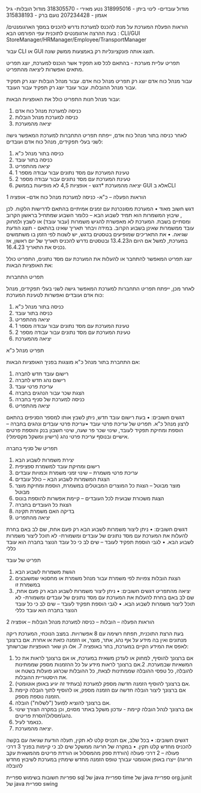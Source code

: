 
מודול עובדים-
לינוי ביתן - 318995016
נטע מאירי - 318305570
מודול הובלות-
גיל אגמון -  207234428
נועם ברק -  315838193



הוראות הפעלת המערכת
על מנת להכנס למערכת נדרש להכניס במסך הארגומנטים/ בעת ההרצה ארגומנטים לתוכנית עפי הפורמט הבא :
                                                                                                                                     CLI/GUI StoreManager/HRManager/Employee/TransportManager

עבור CLI או GUI תוצג אותה פונקציונליות רק באמצעות ממשק שונה.

תפריט עליית מערכת -
בהתאם לכל סוג תפקיד אשר הוכנס למערכת, יוצג תפריט מתאים ואפשרות ליציאה מהתפריט. 

עבור מנהל כוח אדם יוצג רק תפריט מנהל כוח אדם.
עבור מנהל הובלות יוצג רק תפקיד עבור מנהל ההובלות.
עבור עובד יוצג רק תפקיד עבור העובד.

עבור מנהל חנות התפריט כולל את האופציות הבאות:

1.	כניסה למערכת מנהל כוח אדם
2.	כניסה למערכת מנהל הובלות
3.	יציאה מהמערכת

לאחר כניסה בתור מנהל כוח אדם,  ייפתח תפריט התחברות למערכת המאפשר גישה לשני בעלי תפקידים, מנהל כוח אדם ועובדים:

1.	כניסה בתור מנהל כ"א
2.	כניסה בתור עובד
3.	יציאה מהתפריט
4.	טעינת המערכת עם מסד נתונים עבור עבודה מספר 1
5.	טעינת המערכת עם מסד נתונים עבור עבודה מספר 2
6.	יציאה מהמערכת
   *דגש - אופציות 4,5 לא מופיעות בממשק GUI אלא בCLI

הוראות הפעלה – כ"א- 
כניסה למערכת מנהל כוח אדם– אופציה 1

דגש חשוב מאוד
•	המערכת מסונכרנת עם זמנים אמיתיים בהתאם לדרישות הלקוח. לכן , שיבוץ המשמרות הוא תמיד לשבוע הבא – כלומר השבוע שמתחיל בראשון הקרוב ומסתיים בשבת.
המערכת לא מאפשרת להגיש משמרות (עבור עובד) או לשבץ ולמחוק עובד ממשמרות שאינן בשבוע הקרוב.
במידה ויבחר תאריך שאינו בהתאם - תוצג הודעת שגיאה.
•	את התאריכים שמופיעים בטסטים בדגש, יש לשנות לפי הזמן בו משתמשים במערכת, למשל אם היום ה13.4.23 ובטסטים נדרש להכניס תאריך של יום ראשון, אז נכניס את התאריך 16.4.23.

יוצג תפריט המאפשר להתחבר או להעלות את המערכת עם מסד נתונים, התפריט כולל את האופציות הבאות: 


תפריט התחברות

לאחר מכן, ייפתח תפריט התחברות למערכת המאפשר גישה לשני בעלי תפקידים, מנהל כוח אדם ועובדים ואפשרות לטעינת המערכת:

1.	כניסה בתור מנהל כ"א
2.	כניסה בתור עובד
3.	יציאה מהתפריט
4.	טעינת המערכת עם מסד נתונים עבור עבודה מספר 1
5.	טעינת המערכת עם מסד נתונים עבור עבודה מספר 2
6.	יציאה מהמערכת


תפריט מנהל כ"א

אם התחברת בתור מנהל כ"א מוצגות בפניך האופציות הבאות:

1.	רישום עובד חדש לחברה
2.	רישום נהג חדש לחברה
3.	עריכת פרטי עובד 
4.	הצגת שכר עבור הנהגים בחברה
5.	כניסה למערכת של סניף בחברה 
6.	יציאה מהתפריט

דגשים חשובים:
•	בעת רישום עובד חדש, ניתן לשבץ אותו למספר הסניפים בהתאם לרצון מנהל כ"א.
תפריט של עריכת פרטי עובד 
•עריכת פרטי עובדים ונהגים בחברה – הוספת ומחיקת תפקיד לעובד, שינוי שכר פר שעה, שינוי חשבון 
בנק והוספת פרטים אישיים ובנוסף עריכת פרטי נהג (רישיון ומשקל מקסימלי).



תפריט של סניף בחברה


1.	יצירת משמרות לשבוע הבא
2.	רישום ומחיקת עובד למשמרת ספציפית 
3.	עריכת פרטי משמרת – שינוי זמני משמרת וכמויות עובדים
4.	הצגת המשמרות לשבוע הבא – כולל עובדים
5.	מוצר מבוטל – הצגת כל המוצרים המבוטלים במשמרת, הוספת ומחיקת מוצר מבוטל
6.	הצגת משכורת שבועית לכל העובדים – קיימת אפשרות להוספת בונוס
7.	הצגת כל העובדים בחברה
8.	בדיקה האם משמרת תקינה
9.	יציאה מהתפריט


דגשים חשובים:
•	ניתן ליצור משמרות לשבוע הבא רק פעם אחת, שם לב באם בחרת להעלות את המערכת עם מסד נתונים של עובדים ומשמורת- לא תוכל ליצור משמרות לשבוע הבא.
•	לגבי הוספת תפקיד לעובד – שים לב כי כל עובד הנוצר בחברה הוא עובד כללי 


תפריט של עובד

1.	הגשת משמרות לשבוע הבא
2.	הצגת הובלות צפויות לפי משמרת עבור מנהל משמרת או מחסנאי שמשובצים במשמרת זו
3.	יציאה מהתפריט
דגשים חשובים:
•	ניתן ליצור משמרות לשבוע הבא רק פעם אחת, שם לב באם בחרת להעלות את המערכת עם מסד נתונים של עובדים ומשמורת- לא תוכל ליצור משמרות לשבוע הבא.
•	לגבי הוספת תפקיד לעובד – שים לב כי כל עובד הנוצר בחברה הוא עובד כללי 




הוראות הפעלה – הובלות – 
כניסה למערכת מנהל הובלות – אופציה 2


בעת הרצת התוכנית, תפתח רשימה עם 8 אפשרויות. במצב הנוכחי, המערכת ריקה מנתונים ואין בה מידע על אף נהג, אתר, מוצר, או הזמנה כזאת או אחרת. 
אם ברצונך לאפס את המידע הקיים במערכת, בחר באופציה 7. 
אלו הן שאר האופציות שברשותך:
1. אם ברצונך להוסיף, למחוק או לעדכן משאית במערכת, או אם ברצונך לראות את כל המשאיות שבמערכת.
2.אם ברצונך לראות מידע על כל ההזמנות מספק שממתינות להובלה, כל טפסי ההובלה שממתינות לצאת, כל ההובלות שכרגע פועלות בשטח או את היסטוריית ההובלות.
3. אם ברצונך להוסיף הזמנה חדשה מספק למערכת (בעתיד זה יגיע באופן אוטומטי).
4. אם ברצונך ליצור הובלה חדשה עם הזמנה מספק, או להוסיף לתוך הובלה קיימת הזמנה נוספת מספק.
5. אם ברצונך להוציא לפועל ("לשלוח") הובלה.
6. אם ברצונך לנהל הובלה קיימת - עדכון משקל באתר מסוים, וכן במקרה הצורך שינוי נהג\מסלול\הסרת פריטים.
7. כנאמר לעיל.
8. יציאה מהמערכת.


דגשים חשובים:
• בכל שלב, אם תכניס קלט לא תקין, תעלה הודעת שגיאה עם בקשה להכניס מחדש קלט תקין.
• במקרה של חריגה ממשקל שים לב כי קיימות בפניך 3 דרכי פעולה – 2 דרכי פעולה (הורדת ספק
מהמסלול או הורדת פריטים מהמשאית עקב חריגה) ייצרו באופן אוטומטי עבורך טופס הזמנה מחדש
שימתין במערכת לשיבוץ מחדש להובלה


ספריות חשובות בשימוש
ספריית sql של java
ספריית time של java
ספריית org.junit של  java 
ספריית swing








